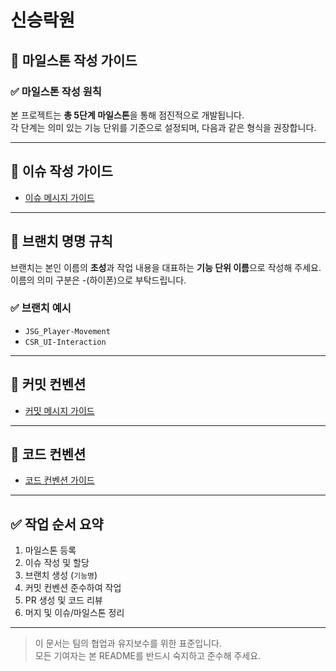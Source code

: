 # 신승락원

## 📌 마일스톤 작성 가이드

### ✅ 마일스톤 작성 원칙
본 프로젝트는 **총 5단계 마일스톤**을 통해 점진적으로 개발됩니다.  
각 단계는 의미 있는 기능 단위를 기준으로 설정되며, 다음과 같은 형식을 권장합니다.

---

## 📝 이슈 작성 가이드

- [이슈 메시지 가이드](./docs/ISSUE_CONVENTION.md)

---

## 🌿 브랜치 명명 규칙

브랜치는 본인 이름의 **초성**과 작업 내용을 대표하는 **기능 단위 이름**으로 작성해 주세요.  
이름의 의미 구분은 -(하이폰)으로 부탁드립니다.

### ✅ 브랜치 예시

- `JSG_Player-Movement`
- `CSR_UI-Interaction`

---

## 💬 커밋 컨벤션

- [커밋 메시지 가이드](.//docs/COMMIT_CONVENTION.md)

---

## 🧹 코드 컨벤션

- [코드 컨벤션 가이드](.//docs/CODE_CONVENTION.md)

---

## ✅ 작업 순서 요약

1. 마일스톤 등록  
2. 이슈 작성 및 할당  
3. 브랜치 생성 (`기능명`)  
4. 커밋 컨벤션 준수하여 작업  
5. PR 생성 및 코드 리뷰  
6. 머지 및 이슈/마일스톤 정리

---

> 이 문서는 팀의 협업과 유지보수를 위한 표준입니다.  
> 모든 기여자는 본 README를 반드시 숙지하고 준수해 주세요.
